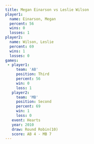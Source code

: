 ```yaml
---
title: Megan Einarson vs Leslie Wilson
player1:               
  name: Einarson, Megan
  percent: 56          
  wins: 0              
  losses: 1            
player2:               
  name: Wilson, Leslie 
  percent: 69          
  wins: 1              
  losses: 0            
games:
 - player1:         
     team: 'AB'     
     position: Third
     percent: 56    
     win: 0         
     loss: 1        
   player2:          
     team: 'MB'      
     position: Second
     percent: 69     
     win: 1          
     loss: 0         
   event: Hearts        
   year: 2010           
   draw: Round Robin(10)
   score: AB 4 - MB 7   
---
```

